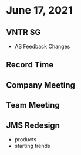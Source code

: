 # June 17, 2021

## VNTR SG
- AS Feedback Changes

## Record Time

## Company Meeting

## Team Meeting

## JMS Redesign
- products
- starting trends

